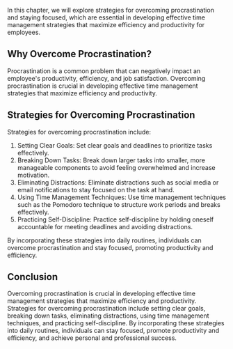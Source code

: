 
In this chapter, we will explore strategies for overcoming procrastination and staying focused, which are essential in developing effective time management strategies that maximize efficiency and productivity for employees.

Why Overcome Procrastination?
-----------------------------

Procrastination is a common problem that can negatively impact an employee's productivity, efficiency, and job satisfaction. Overcoming procrastination is crucial in developing effective time management strategies that maximize efficiency and productivity.

Strategies for Overcoming Procrastination
-----------------------------------------

Strategies for overcoming procrastination include:

1. Setting Clear Goals: Set clear goals and deadlines to prioritize tasks effectively.
2. Breaking Down Tasks: Break down larger tasks into smaller, more manageable components to avoid feeling overwhelmed and increase motivation.
3. Eliminating Distractions: Eliminate distractions such as social media or email notifications to stay focused on the task at hand.
4. Using Time Management Techniques: Use time management techniques such as the Pomodoro technique to structure work periods and breaks effectively.
5. Practicing Self-Discipline: Practice self-discipline by holding oneself accountable for meeting deadlines and avoiding distractions.

By incorporating these strategies into daily routines, individuals can overcome procrastination and stay focused, promoting productivity and efficiency.

Conclusion
----------

Overcoming procrastination is crucial in developing effective time management strategies that maximize efficiency and productivity. Strategies for overcoming procrastination include setting clear goals, breaking down tasks, eliminating distractions, using time management techniques, and practicing self-discipline. By incorporating these strategies into daily routines, individuals can stay focused, promote productivity and efficiency, and achieve personal and professional success.
